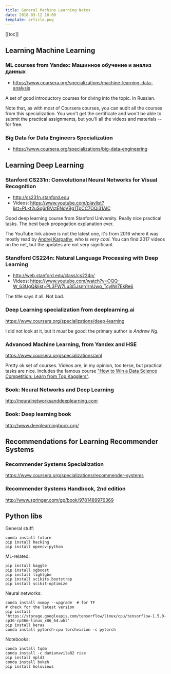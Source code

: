 ```yaml
---
title: General Machine Learning Notes
date: 2018-03-12 18:00
template: article.pug
---
```


[[toc]]

## Learning Machine Learning

### ML courses from Yandex: Машинное обучение и анализ данных

* https://www.coursera.org/specializations/machine-learning-data-analysis

A set of good introductory courses for diving into the topic. In Russian.

Note that, as with most of Coursera courses, you can audit all the courses
from this specialization. You won't get the certificate and won't be able
to submit the practical assignments, but you'll all the videos and materials
-- for free.


### Big Data for Data Engineers Specialization

* https://www.coursera.org/specializations/big-data-engineering


## Learning Deep Learning

### Stanford CS231n: Convolutional Neural Networks for Visual Recognition

* http://cs231n.stanford.edu
* Videos: https://www.youtube.com/playlist?list=PLkt2uSq6rBVctENoVBg1TpCC7OQi31AlC

Good deep learning course from Stanford University. Really nice practical
tasks. The best back propogation explanation ever.

The YouTube link above is not the latest one, it's from 2016 where
it was mostly read by [Andrej Karpathy], who is *very cool*.  You
can find 2017 videos on the net, but the updates are not very significant.

[Andrej Karpathy]: https://medium.com/@karpathy/

### Standford CS224n: Natural Language Processing with Deep Learning

* http://web.stanford.edu/class/cs224n/
* Videos: https://www.youtube.com/watch?v=OQQ-W_63UgQ&list=PL3FW7Lu3i5Jsnh1rnUwq_TcylNr7EkRe6

The title says it all. Not bad.


### Deep Learning specialization from deeplearning.ai

https://www.coursera.org/specializations/deep-learning

I did not look at it, but it *must* be good: the primary author is *Andrew Ng*.


### Advanced Machine Learning, from Yandex and HSE

https://www.coursera.org/specializations/aml

Pretty ok set of courses. Videos are, in my opinion, too terse, but practical
tasks are nice. Includes the famous course ["How to Win a Data Science Competition:
Learn from Top Kagglers"](https://www.coursera.org/learn/competitive-data-science).

### Book: Neural Networks and Deep Learning

http://neuralnetworksanddeeplearning.com

### Book: Deep learning book

http://www.deeplearningbook.org/


## Recommendations for Learning Recommender Systems

### Recommender Systems Specialization

https://www.coursera.org/specializations/recommender-systems

### Recommender Systems Handbook, 2nd edition

http://www.springer.com/gp/book/9781489976369


## Python libs

General stuff:

    conda install future
    pip install hacking
    pip install opencv-python

ML-related:

    pip install kaggle
    pip install xgboost
    pip install lightgbm
    pip install scikits.bootstrap
    pip install scikit-optimize


Neural networks:

    conda install numpy --upgrade  # for TF
    # check for the latest version
    pip install 'https://storage.googleapis.com/tensorflow/linux/cpu/tensorflow-1.5.0-cp36-cp36m-linux_x86_64.whl'
    pip install keras
    conda install pytorch-cpu torchvision -c pytorch


Notebooks:

    conda install tqdm
    conda install -c damianavila82 rise
    pip install mpld3
    conda install bokeh
    pip install holoviews
